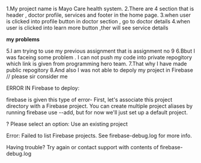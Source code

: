 1.My project name is Mayo Care health system.
2.There are 4 section that is header , doctor profile, services and footer in the home page.
3.when user is clicked into profile button in doctor section , go to doctor details
4.when user is  clicked into learn more button ,ther will see service details

****my problems****

5.I am trying to use my previous assignment that is assignment no 9
6.Bbut I was faceing some problem . I can not push my code into private repogitory which link is given from programming hero team.
7.That why I have made public repogitory 
8.And also I was not able to depoly my project in Firebase    // please sir consider me


ERROR IN Firebase to deploy:


firebase is given this type of error-
First, let's associate this project directory with a Firebase project.
You can create multiple project aliases by running firebase use --add,
but for now we'll just set up a default project.

? Please select an option: Use an existing project

Error: Failed to list Firebase projects. See firebase-debug.log for more info.

Having trouble? Try again or contact support with contents of firebase-debug.log
